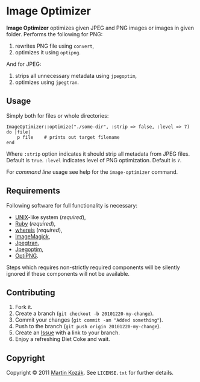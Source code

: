 Image Optimizer
===============

**Image Optimizer** optimizes given JPEG and PNG images or images in 
given folder. Performs the following for PNG:

1. rewrites PNG file using `convert`,
2. optimizes it using `optipng`.

And for JPEG:

1. strips all unnecessary metadata using `jpegoptim`,
2. optimizes using `jpegtran`.

## Usage

Simply both for files or whole directories:
    
    ImageOptimizer::optimize("./some-dir", :strip => false, :level => 7) do |file|
        p file    # prints out target filename
    end

Where `:strip` option indicates it should strip all metadata from 
JPEG files. Default is `true`. `:level` indicates level of 
PNG optimization. Default is `7`.

For *command line* usage see help for the `image-optimizer` command.

## Requirements

Following software for full functionality is necessary:

* [UNIX][2]-like system (*required*),
* [Ruby][1] (*required*),
* [whereis][3] (*required*),
* [ImageMagick][8],
* [Jpegtran][5],
* [Jpegoptim][6],
* [OptiPNG][7].

Steps which requires non-strictly required components will be silently 
ignored if these components will not be available.

Contributing
------------

1. Fork it.
2. Create a branch (`git checkout -b 20101220-my-change`).
3. Commit your changes (`git commit -am "Added something"`).
4. Push to the branch (`git push origin 20101220-my-change`).
5. Create an [Issue][9] with a link to your branch.
6. Enjoy a refreshing Diet Coke and wait.

Copyright
---------

Copyright &copy; 2011 [Martin Kozák][10]. See `LICENSE.txt` for
further details.

[1]: http://www.ruby-lang.org/
[2]: http://en.wikipedia.org/wiki/Unix
[3]: http://en.wikipedia.org/wiki/Linux
[4]: http://linux.die.net/man/1/whereis
[5]: http://linux.die.net/man/1/jpegtran
[6]: http://freshmeat.net/projects/jpegoptim/
[7]: http://optipng.sourceforge.net/
[8]: http://www.imagemagick.org/
[9]: http://github.com/martinkozak/image-optimizer/issues
[10]: http://www.martinkozak.net/
